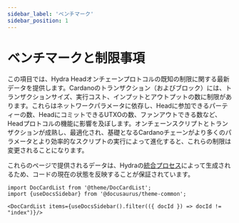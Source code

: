 ```yaml
---
sidebar_label: 'ベンチマーク'
sidebar_position: 1
---
```


# ベンチマークと制限事項

この項目では、Hydra Headオンチェーンプロトコルの既知の制限に関する最新データを提供します。Cardanoのトランザクション（およびブロック）には、トランザクションサイズ、実行コスト、インプットとアウトプットの数に制限があります。これらはネットワークパラメータに依存し、Headに参加できるパーティーの数、HeadにコミットできるUTXOの数、ファンアウトできる数など、Headプロトコルの機能に影響を及ぼします。オンチェーンスクリプトとトランザクションが成熟し、最適化され、基礎となるCardanoチェーンがより多くのパラメータとより効率的なスクリプトの実行によって進化すると、これらの制限は変更されることになります。

これらのページで提供されるデータは、Hydraの[統合プロセス](https://github.com/input-output-hk/hydra-poc/actions/workflows/ci.yaml)によって生成されるため、コードの現在の状態を反映することが保証されています。

```mdx-code-block
import DocCardList from '@theme/DocCardList';
import {useDocsSidebar} from '@docusaurus/theme-common';

<DocCardList items={useDocsSidebar().filter(({ docId }) => docId != "index")}/>
```
